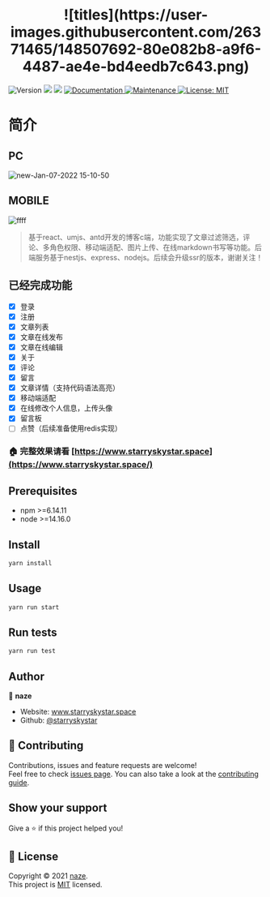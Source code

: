 <h1 align="center">
![titles](https://user-images.githubusercontent.com/26371465/148507692-80e082b8-a9f6-4487-ae4e-bd4eedb7c643.png)

</h1>
<p>
  <img alt="Version" src="https://img.shields.io/badge/version-1.0.0-blue.svg?cacheSeconds=2592000" />
  <img src="https://img.shields.io/badge/npm-%3E%3D6.14.11-blue.svg" />
  <img src="https://img.shields.io/badge/node-%3E%3D14.16.0-blue.svg" />
  <a href="https://github.com/starryskystar/blog-c#readme" target="_blank">
    <img alt="Documentation" src="https://img.shields.io/badge/documentation-yes-brightgreen.svg" />
  </a>
  <a href="https://github.com/starryskystar/blog-c/graphs/commit-activity" target="_blank">
    <img alt="Maintenance" src="https://img.shields.io/badge/Maintained%3F-yes-green.svg" />
  </a>
  <a href="https://github.com/starryskystar/blog-c/blob/master/LICENSE" target="_blank">
    <img alt="License: MIT" src="https://img.shields.io/github/license/starryskystar/Blog-c" />
  </a>
</p>

# 简介

## PC
![new-Jan-07-2022 15-10-50](https://user-images.githubusercontent.com/26371465/148506253-d6a48920-34cd-4955-a0ae-38c9c247dced.gif)


## MOBILE

![ffff](https://user-images.githubusercontent.com/26371465/145363841-2fc1e244-482b-4baf-9396-ff46716715c9.gif)



> 基于react、umjs、antd开发的博客c端，功能实现了文章过滤筛选，评论、多角色权限、移动端适配、图片上传、在线markdown书写等功能。后端服务基于nestjs、express、nodejs。后续会升级ssr的版本，谢谢关注！


## 已经完成功能

- [x] 登录  
- [x] 注册  
- [x] 文章列表
- [x] 文章在线发布
- [x] 文章在线编辑
- [x] 关于  
- [x] 评论
- [x] 留言
- [x] 文章详情（支持代码语法高亮）
- [x] 移动端适配
- [x] 在线修改个人信息，上传头像
- [x] 留言板  
- [ ] 点赞（后续准备使用redis实现）

### 🏠 完整效果请看 [https://www.starryskystar.space](https://www.starryskystar.space/)


## Prerequisites

- npm >=6.14.11
- node >=14.16.0

## Install

```sh
yarn install
```

## Usage

```sh
yarn run start
```

## Run tests

```sh
yarn run test
```

## Author

👤 **naze**

* Website: www.starryskystar.space
* Github: [@starryskystar](https://github.com/starryskystar)

## 🤝 Contributing

Contributions, issues and feature requests are welcome!<br />Feel free to check [issues page](https://github.com/starryskystar/blog-c/issues). You can also take a look at the [contributing guide](https://github.com/starryskystar/blog-c/blob/master/CONTRIBUTING.md).

## Show your support

Give a ⭐️ if this project helped you!

## 📝 License

Copyright © 2021 [naze](https://github.com/starryskystar).<br />
This project is [MIT](https://github.com/starryskystar/blog-c/blob/master/LICENSE) licensed.
